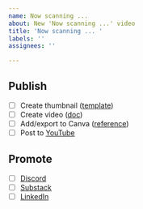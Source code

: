 ```yaml
---
name: Now scanning ...
about: New 'Now scanning ...' video
title: 'Now scanning ... '
labels: ''
assignees: ''

---
```


## Publish
- [ ] Create thumbnail ([template](https://www.figma.com/design/GsHY2OGkxXmlcKhREfaKY0/ScanGov-brand-assets?node-id=0-1&t=IpxxvxIXwzR8jVRz-1))
- [ ] Create video ([doc](https://docs.google.com/document/d/1W73hLtLotNJ_exWVEhM5Z5f4PgLeI2oMKmUSOF17msQ/edit?usp=sharing))
- [ ] Add/export to Canva ([reference](https://www.canva.com/design/DAGw2E5dLhY/JS5PPv72PS2KoYNPpj25hg/edit?utm_content=DAGw2E5dLhY&utm_campaign=designshare&utm_medium=link2&utm_source=sharebutton))
- [ ] Post to [YouTube](https://www.youtube.com/@scangov)

## Promote
- [ ] [Discord](https://discord.gg/EPCXEMAX5y)
- [ ] [Substack](https://scangov.substack.com/)
- [ ] [LinkedIn](https://www.linkedin.com/company/scangov)
